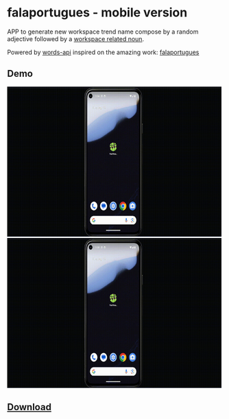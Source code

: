 # falaportugues - mobile version

APP to generate new workspace trend name compose
by a random adjective followed by a [workspace related noun](./app/src/main/assets/job-nouns.json).

Powered by [words-api](https://github.com/dulldesk/words-api)
inspired on the amazing work: [falaportugues](https://github.com/JMoicano/falaportugues)

## Demo

<img alt="light mode" height="350" src="./assets/demo-light-mode.gif" width="500"/>

<img alt="dark mode" height="350" src="./assets/demo-dark-mode.gif" width="500"/>

## [Download]()
